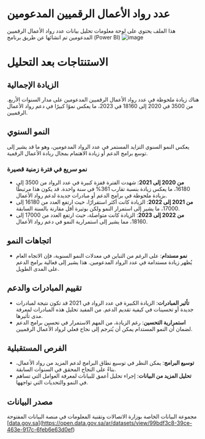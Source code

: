 # عدد رواد الأعمال الرقميين المدعومين
هذا الملف يحتوي على لوحة معلومات تحليل بيانات عدد رواد الأعمال الرقميين المدعومين تم انشائها عن طريق برنامج (Power BI)
![image](https://github.com/user-attachments/assets/d2db8b42-9238-4ae1-942c-9b074adef5da)

# الاستنتاجات بعد التحليل

## الزيادة الإجمالية
هناك زيادة ملحوظة في عدد رواد الأعمال الرقميين المدعومين على مدار السنوات الأربع. من 3500 في 2020 إلى 18160 في 2023، ما يعكس نموًا كبيرًا في دعم رواد الأعمال الرقميين.

## النمو السنوي
يعكس النمو السنوي التزايد المستمر في عدد الرواد المدعومين، وهو ما قد يشير إلى توسع برامج الدعم أو زيادة الاهتمام بمجال ريادة الأعمال الرقمية.

### نمو سريع في فترة زمنية قصيرة
- **من 2020 إلى 2021**: شهدت الفترة قفزة كبيرة في عدد الرواد من 3500 إلى 16180، ما يعكس زيادة بنسبة تقارب 361% في سنة واحدة. قد يكون هذا مرتبطًا بزيادة ملحوظة في برامج الدعم أو مبادرات جديدة لدعم رواد الأعمال.
- **من 2021 إلى 2022**: الزيادة كانت أكثر استقرارًا، حيث ارتفع العدد من 16180 إلى 17000، ما يشير إلى استمرار النمو ولكن بوتيرة أقل مقارنة بالسنة السابقة.
- **من 2022 إلى 2023**: الزيادة كانت متواصلة، حيث ارتفع العدد من 17000 إلى 18160، مما يشير إلى استمرارية النمو في دعم رواد الأعمال.

## اتجاهات النمو
- **نمو مستدام**: على الرغم من التباين في معدلات النمو السنوية، فإن الاتجاه العام يُظهر زيادة مستدامة في عدد الرواد المدعومين. هذا يشير إلى فعالية برامج الدعم على المدى الطويل.

## تقييم المبادرات والدعم
- **تأثير المبادرات**: الزيادة الكبيرة في عدد الرواد في 2021 قد تكون نتيجة لمبادرات جديدة أو تحسينات في كيفية تقديم الدعم. من المفيد تحليل هذه المبادرات لمعرفة مدى تأثيرها.
- **استمرارية التحسين**: رغم الزيادة، من المهم الاستمرار في تحسين برامج الدعم لضمان أن النمو المستدام يمكن أن يُترجم إلى نجاح فعلي لرواد الأعمال الرقميين.

## الفرص المستقبلية
- **توسيع البرامج**: يمكن النظر في توسيع نطاق البرامج لدعم المزيد من رواد الأعمال، بناءً على النجاح المحقق في السنوات السابقة.
- **تحليل المزيد من البيانات**: إجراء تحليل أعمق للبيانات لمعرفة العوامل التي تساهم في النمو والتحديات التي تواجهها.

## مصدر البيانات
مجموعة البيانات الخاصة بوزارة الاتصالات وتقنية المعلومات في منصة البيانات المفتوحة [[data.gov.sa](https://data.gov.sa/Data/ar/dataset/dmo)](https://open.data.gov.sa/ar/datasets/view/99bdf3c8-39ce-463e-917c-6feb6e63d0ef)

